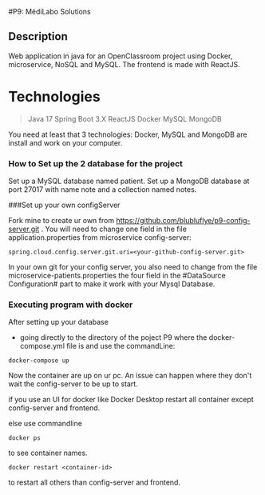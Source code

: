 #P9: MédiLabo Solutions
## Description
Web application in java for an OpenClassroom project using Docker, microservice, NoSQL and MySQL.
The frontend is made with ReactJS.

# Technologies

> Java 17
> Spring Boot 3.X
> ReactJS
> Docker
> MySQL
> MongoDB

You need at least that 3 technologies: Docker, MySQL and MongoDB are install and work on your computer.

### How to Set up the 2 database for the project

Set up a MySQL database named patient.
Set up a MongoDB database at port 27017 with name note and a collection named notes.

###Set up your own configServer

Fork mine to create ur own from https://github.com/blubluflye/p9-config-server.git .
You will need to change one field in the file application.properties from microservice config-server:
```
spring.cloud.config.server.git.uri=<your-github-config-server.git>
```

In your own git for your config server, you also need to change from the file microservice-patients.properties the four field in the #DataSource Configuration# part to make it work with your Mysql Database.

### Executing program with docker
After setting up your database

* going directly to the directory of the poject P9 where the docker-compose.yml file is and use the commandLine:
```
docker-compose up
```

Now the container are up on ur pc.
An issue can happen where they don't wait the config-server to be up to start.

if you use an UI for docker like Docker Desktop restart all container except config-server and frontend.

else use commandline
```
docker ps
```
to see container names.
```
docker restart <container-id>
```
to restart all others than config-server and frontend.
